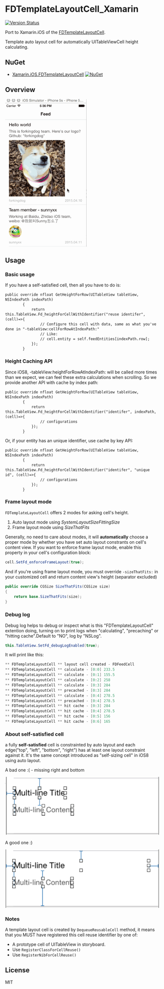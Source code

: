 # FDTemplateLayoutCell_Xamarin

[![Version Status](https://img.shields.io/cocoapods/v/UITableView+FDTemplateLayoutCell.svg?style=flat)](http://cocoadocs.org/docsets/UITableView+FDTemplateLayoutCell )

Port to Xamarin.iOS of the [FDTemplateLayoutCell](https://github.com/forkingdog/UITableView-FDTemplateLayoutCell).

Template auto layout cell for automatically UITableViewCell height calculating.

## NuGet
* [Xamarin.iOS.FDTemplateLayoutCell](https://www.nuget.org/packages/Xamarin.iOS.FDTemplateLayoutCell/) [![NuGet](https://img.shields.io/nuget/v/Xamarin.iOS.FDTemplateLayoutCell.svg?label=NuGet)](https://www.nuget.org/packages/Xamarin.iOS.FDTemplateLayoutCell/)

## Overview

<img src="../ScreenShots/screenshot2.gif" height="480">

## Usage

### Basic usage

If you have a self-satisfied cell, then all you have to do is:

```
public override nfloat GetHeightForRow(UITableView tableView, NSIndexPath indexPath)
        {
            return this.TableView.Fd_heightForCellWithIdentifier("reuse identifer", (cell)=>{
                // Configure this cell with data, same as what you've done in "-tableView:cellForRowAtIndexPath:"
                // Like:
                // cell.entity = self.feedEntities[indexPath.row];
            });
        }
```

### Height Caching API

Since iOS8, -tableView:heightForRowAtIndexPath: will be called more times than we expect, we can feel these extra calculations when scrolling. So we provide another API with cache by index path:

```
public override nfloat GetHeightForRow(UITableView tableView, NSIndexPath indexPath)
        {
            return this.TableView.Fd_heightForCellWithIdentifier("identifer", indexPath, (cell)=>{
                // configurations
            });
        }
```
Or, if your entity has an unique identifier, use cache by key API:
```
public override nfloat GetHeightForRow(UITableView tableView, NSIndexPath indexPath)
        {
            return this.TableView.Fd_heightForCellWithIdentifier("identifer", "unique id", (cell)=>{
                // configurations   
            });
        }
```

### Frame layout mode

`FDTemplateLayoutCell` offers 2 modes for asking cell's height.  

1. Auto layout mode using *SystemLayoutSizeFittingSize*
2. Frame layout mode using *SizeThatFits* 

Generally, no need to care about modes, it will **automatically** choose a proper mode by whether you have set auto layout constrants on cell's content view. If you want to enforce frame layout mode, enable this property in your cell's configuration block:  

``` C#
cell.SetFd_enforceFrameLayout(true);
```
And if you're using frame layout mode, you must override `-sizeThatFits:` in your customized cell and return content view's height (separator excluded)

``` C#
public override CGSize SizeThatFits(CGSize size)
{
    return base.SizeThatFits(size);
}
```

### Debug log

Debug log helps to debug or inspect what is this "FDTemplateLayoutCell" extention doing, turning on to print logs when "calculating", "precaching" or "hitting cache".Default to "NO", log by "NSLog".

``` C#
this.TableView.SetFd_debugLogEnabled(true);
```

It will print like this:  

``` c#
** FDTemplateLayoutCell ** layout cell created - FDFeedCell
** FDTemplateLayoutCell ** calculate - [0:0] 233.5
** FDTemplateLayoutCell ** calculate - [0:1] 155.5
** FDTemplateLayoutCell ** calculate - [0:2] 258
** FDTemplateLayoutCell ** calculate - [0:3] 284
** FDTemplateLayoutCell ** precached - [0:3] 284
** FDTemplateLayoutCell ** calculate - [0:4] 278.5
** FDTemplateLayoutCell ** precached - [0:4] 278.5
** FDTemplateLayoutCell ** hit cache - [0:3] 284
** FDTemplateLayoutCell ** hit cache - [0:4] 278.5
** FDTemplateLayoutCell ** hit cache - [0:5] 156
** FDTemplateLayoutCell ** hit cache - [0:6] 165
```

### About self-satisfied cell

a fully **self-satisfied** cell is constrainted by auto layout and each edge("top", "left", "bottom", "right") has at least one layout constraint against it. It's the same concept introduced as "self-sizing cell" in iOS8 using auto layout.

A bad one :( - missing right and bottom

![non-self-satisfied](../ScreenShots/screenshot0.png)   

A good one :)  

![non-self-satisfied](../ScreenShots/screenshot1.png)   

### Notes

A template layout cell is created by `DequeueReusableCell` method, it means that you MUST have registered this cell reuse identifier by one of:  

- A prototype cell of UITableView in storyboard.
- Use `RegisterClassForCellReuse()` 
- Use `RegisterNibForCellReuse()`

## License
MIT
